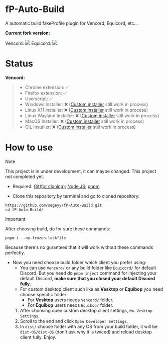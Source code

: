 # fP-Auto-Build
A automatic build fakeProfile plugin for Vencord, Equicord, etc...

**Current fork version:**

Vencord: ![](https://img.shields.io/github/package-json/v/Vendicated/Vencord?style=for-the-badge&logo=github&logoColor=d3869b&label=&color=1d2021&labelColor=282828) Equicord: ![](https://img.shields.io/github/package-json/v/Equicord/Equicord?style=for-the-badge&logo=github&logoColor=00ffff&label=&color=1d2021&labelColor=282828)

# Status
**Vencord:**  
> - Chrome extension: ✅  
> - Firefox extension: ✅  
> - Userscript: ✅  
> - Windows Installer: ❌ ([Custom installer](https://github.com/segeyy/Installer) still work in process)  
> - Linux X11 Installer: ❌ ([Custom installer](https://github.com/segeyy/Installer) still work in process)  
> - Linux Wayland Installer: ❌ ([Custom installer](https://github.com/segeyy/Installer) still work in process)  
> - MacOS Installer: ❌ ([Custom installer](https://github.com/segeyy/Installer) still work in process)  
> - CIL Installer: ❌ ([Custom installer](https://github.com/segeyy/Installer) still work in process)

# How to use
> [!NOTE]
> This project is in under development, it can maybe changed. This project not completed yet.

- Required: [Git(for cloning)](https://git-scm.com/downloads); [Node JS](https://nodejs.org/en/download/); [pnpm](https://pnpm.io/installation)

- Clone this repository by terminal and go to cloned repository:
```shell
https://github.com/segeyy/fP-Auto-Build.git
cd fP-Auto-Build/
```

> [!IMPORTANT]
> After choosing build, do for sure these commands:
> ```shell
> pnpm i --no-frozen-lockfile
> ```
> Because there's no gurantees that it will work without these commands perfectly.

- Now you need choose build folder which client you prefer using:
    - You can use `Vencord/` or any build folder like `Equicord/` for default Discord. But you need do `pnpm inject` command for injecting your default Discord, **make sure that you closed your default Discord fully**.
    - For custom desktop client such like as **Vesktop** or **Equibop** you need choose specific folder:
        - For **Vesktop** users needs `Vencord/` folder.
        - For **Equibop** users needs `Equibop/` folder.
    1. After choosing open custom desktop client settings, ex. `Vesktop Settings`.
    2. Scroll to the end and click `Open Developer Settings`.
    3. In `dist/` choose folder with any OS from your build folder, it will be `dist-OS/dist-OS` (don't ask why it is twiced) and reload desktop client fully. Enjoy.
